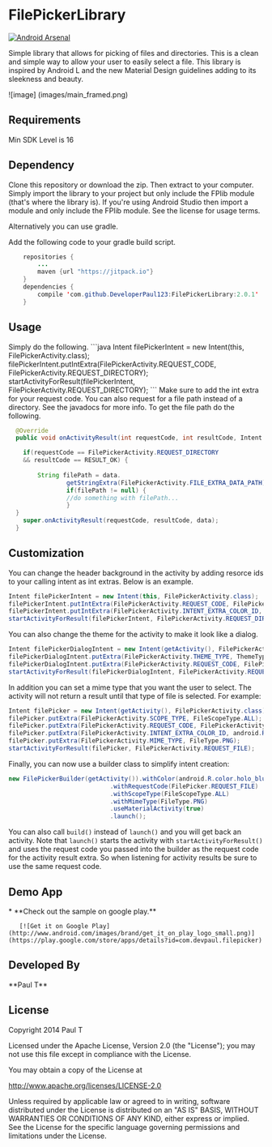 FilePickerLibrary
=================

[![Android Arsenal](http://img.shields.io/badge/Android%20Arsenal-FilePickerLibrary-blue.svg?style=flat)](http://android-arsenal.com/details/1/785)

Simple library that allows for picking of files and directories. This is a clean and simple way to allow your user to easily select a file. This library is inspired by Android L and the new Material Design guidelines adding to its sleekness and beauty.


![image] (images/main_framed.png)

<h2>Requirements</h2>
Min SDK Level is 16

<h2>Dependency</h2>

Clone this repository or download the zip. Then extract to your computer. Simply import the library to your project but only include the FPlib module (that's where the library is). If you're using Android Studio then import a module and only include the FPlib module. See the license for usage terms.

Alternatively you can use gradle.

Add the following code to your gradle build script.
````java
	repositories {
		...
		maven {url "https://jitpack.io"}
	}
	dependencies {
	  	compile 'com.github.DeveloperPaul123:FilePickerLibrary:2.0.1'
	}
  ````

<h2>Usage</h2>
Simply do the following.
```java
Intent filePickerIntent = new Intent(this, FilePickerActivity.class);
filePickerIntent.putIntExtra(FilePickerActivity.REQUEST_CODE, FilePickerActivity.REQUEST_DIRECTORY);
startActivityForResult(filePickerIntent, FilePickerActivity.REQUEST_DIRECTORY); 
```
Make sure to add the int extra for your request code. You can also request for a file path instead of a directory. See the javadocs for more info. To get the file path do the following.

```java
  @Override
  public void onActivityResult(int requestCode, int resultCode, Intent data) {

    if(requestCode == FilePickerActivity.REQUEST_DIRECTORY 
    && resultCode == RESULT_OK) {
    
        String filePath = data.
                getStringExtra(FilePickerActivity.FILE_EXTRA_DATA_PATH);
                if(filePath != null) {
                //do something with filePath...
                }
  }
    super.onActivityResult(requestCode, resultCode, data);
  }
```

<h2>Customization</h2>
You can change the header background in the activity by adding resorce ids to your calling intent as int extras. Below is an example.

```java
Intent filePickerIntent = new Intent(this, FilePickerActivity.class);
filePickerIntent.putIntExtra(FilePickerActivity.REQUEST_CODE, FilePickerActivity.REQUEST_DIRECTORY);
filePickerIntent.putIntExtra(FilePickerActivity.INTENT_EXTRA_COLOR_ID, R.color.myColor);
startActivityForResult(filePickerIntent, FilePickerActivity.REQUEST_DIRECTORY); 
```
You can also change the theme for the activity to make it look like a dialog.
```java
Intent filePickerDialogIntent = new Intent(getActivity(), FilePickerActivity.class);
filePickerDialogIntent.putExtra(FilePickerActivity.THEME_TYPE, ThemeType.DIALOG);
filePickerDialogIntent.putExtra(FilePickerActivity.REQUEST_CODE, FilePickerActivity.REQUEST_FILE);
startActivityForResult(filePickerDialogIntent, FilePickerActivity.REQUEST_FILE);
```
In addition you can set a mime type that you want the user to select. The activity will not return a result until that type of file is selected. For example: 

```java
Intent filePicker = new Intent(getActivity(), FilePickerActivity.class);
filePicker.putExtra(FilePickerActivity.SCOPE_TYPE, FileScopeType.ALL);
filePicker.putExtra(FilePickerActivity.REQUEST_CODE, FilePickerActivity.REQUEST_FILE);
filePicker.putExtra(FilePickerActivity.INTENT_EXTRA_COLOR_ID, android.R.color.holo_green_dark);
filePicker.putExtra(FilePickerActivity.MIME_TYPE, FileType.PNG);
startActivityForResult(filePicker, FilePickerActivity.REQUEST_FILE);
```

Finally, you can now use a builder class to simplify intent creation:

```java
new FilePickerBuilder(getActivity()).withColor(android.R.color.holo_blue_bright)
                            .withRequestCode(FilePicker.REQUEST_FILE)
                            .withScopeType(FileScopeType.ALL)
                            .withMimeType(FileType.PNG)
                            .useMaterialActivity(true)
                            .launch();
```
You can also call ` build() ` instead of ` launch() ` and you will get back an activity. Note that `launch()` starts the activity with `startActivityForResult() ` and uses the request code you passed into the builder as the request code for the activity result extra. So when listening for activity results be sure to use the same request code.

<h2>Demo App</h2>
* **Check out the sample on google play.**

       [![Get it on Google Play](http://www.android.com/images/brand/get_it_on_play_logo_small.png)](https://play.google.com/store/apps/details?id=com.devpaul.filepicker)
       
<h2>Developed By</h2>
**Paul T**

<h2>License</h2>

Copyright 2014 Paul T

Licensed under the Apache License, Version 2.0 (the "License"); you may not use this file except in compliance with the License.

You may obtain a copy of the License at

http://www.apache.org/licenses/LICENSE-2.0

Unless required by applicable law or agreed to in writing, software distributed under the License is distributed on an "AS IS" BASIS, WITHOUT WARRANTIES OR CONDITIONS OF ANY KIND, either express or implied. See the License for the specific language governing permissions and limitations under the License.
